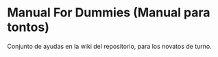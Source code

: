# Manual For Dummies (Manual para tontos)

Conjunto de ayudas en la wiki del repositorio, para los novatos de turno.
